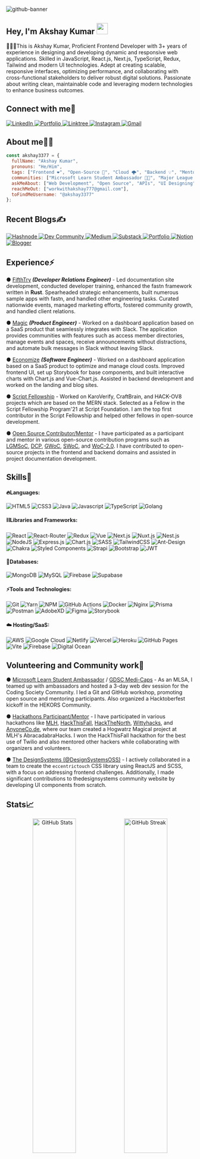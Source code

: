 <!-- Background Banner -->
![github-banner](https://akshay13.vercel.app/images/cover-image.jpeg)


<!-- Short Introduction -->
<h2 align="left">Hey, I'm Akshay Kumar <img src="https://raw.githubusercontent.com/aemmadi/aemmadi/master/wave.gif" width="30"/></h2>

<p>👨🏻‍💻This is Akshay Kumar, Proficient Frontend Developer with 3+ years of experience in designing and developing dynamic and responsive web
applications. Skilled in JavaScript, React.js, Next.js, TypeScript, Redux, Tailwind and modern UI technologies. Adept at
creating scalable, responsive interfaces, optimizing performance, and collaborating with cross-functional stakeholders to
deliver robust digital solutions. Passionate about writing clean, maintainable code and leveraging modern technologies to
enhance business outcomes.</p>



<!-- Socials Links -->
<h2 align="left">Connect with me🤝</h2>
<div align="left">
  <a href="https://linkedin.com/in/akshay1313/" target="_blank">
    <img alt="LinkedIn" src="https://img.shields.io/badge/linkedin-%230077B5.svg?style=for-the-badge&logo=linkedin&logoColor=white"/>
  </a>
  <a href="https://akshay13.vercel.app" target="_blank">
    <img alt="Portfolio" src="https://img.shields.io/badge/Portfolio-%23000000.svg?style=for-the-badge&logo=firefox&logoColor=#FF7139"/>
  </a>
  <a href="https://linktr.ee/ayushsoni1010" target="_blank">
    <img alt="Linktree" src="https://img.shields.io/badge/linktree-1de9b6?style=for-the-badge&logo=linktree&logoColor=white"/>
  </a>
  <a href="https://instagram.com/akshayy13_" target="_blank">
    <img alt="Instagram" src="https://img.shields.io/badge/Instagram-%23E4405F.svg?style=for-the-badge&logo=Instagram&logoColor=white"/>
  </a>
  <a href="mailto:workwithakshay777@gmail.com" target="_blank">
    <img alt="Gmail" src="https://img.shields.io/badge/Gmail-D14836?style=for-the-badge&logo=gmail&logoColor=white"/>
  </a>
</div>

<!-- About Me -->
<h2 align="left">About me👨‍💻</h2>

```JavaScript
const akshay3377 = {
  fullName: "Akshay Kumar",
  pronouns: "He/Him",
  tags: ["Frontend ❤️", "Open-Source 🚀", "Cloud 🌩️", "Backend 💡", "Mentoring 🙌", "Communities 🎯"],
  communities: ["Microsoft Learn Student Ambassador 👨‍🎓", "Major League Hacking 🚀", "HEKORS Community 💜"],
  askMeAbout: ["Web Development", "Open Source", "APIs", "UI Designing"],
  reachMeOut: ["workwithakshay777@gmail.com"],
  toFindMeUsername: "@akshay3377"
};
```

<!-- Blogs Links -->
<h2 align="left">Recent Blogs✍️</h2>
<div align="left">
  <a href="https://hashnode.com/@ayushsoni1010" target="_blank">
    <img alt="Hashnode" src="https://img.shields.io/badge/Hashnode-2962FF?style=for-the-badge&logo=hashnode&logoColor=white"/>
  </a>
  <a href="https://dev.to/ayushsoni1010" target="_blank">
    <img alt="Dev Community" src="https://img.shields.io/badge/dev.to-0A0A0A?style=for-the-badge&logo=dev.to&logoColor=white"/>
  </a>
  <a href="https://medium.com/@ayushsoni1010" target="_blank">
    <img alt="Medium" src="https://img.shields.io/badge/Medium-12100E?style=for-the-badge&logo=medium&logoColor=white)"/>
  </a>
  <a href="https://ayushsoni1010.substack.com/" target="_blank">
    <img alt="Substack" src="https://img.shields.io/badge/Substack-%23006f5c.svg?style=for-the-badge&logo=substack&logoColor=FF6719"/>
  </a>	
  <a href="https://ayushsoni1010.com/blogs" target="_blank">
    <img alt="Portfolio" src="https://img.shields.io/badge/Portfolio-%23000000.svg?style=for-the-badge&logo=firefox&logoColor=#FF7139"/>
  </a>
  <a href="https://www.notion.so/ayushsoni1010/Ayush-Soni-9c6e41ece1994828b3a342318e687447" target="_blank">
    <img alt="Notion" src="https://img.shields.io/badge/Notion-%23000000.svg?style=for-the-badge&logo=notion&logoColor=white"/>
  </a>
  <a href="https://ayushsoni1010.blogspot.com/" target="_blank">
    <img alt="Blogger" src="https://img.shields.io/badge/Blogger-FF5722?style=for-the-badge&logo=blogger&logoColor=white"/>
  </a>
</div>


<!-- Experience -->
<h2 align="left">Experience⚡</h2>
<!-- Experience Items -->
<p>
  ● <a href="https://fastn.com">FifthTry</a><i><b> (Developer Relations Engineer)</b></i> -
  Led documentation site development, conducted developer training, enhanced the fastn framework written in <b>Rust</b>. Spearheaded strategic enhancements, built numerous sample apps with fastn, and handled other engineering tasks. Curated nationwide events, managed marketing efforts, fostered community growth, and handled client relations</a>.
</p>
<!--  -->

<!-- Experience Items -->
<p>
  ●
  <a href="https://magic.app/">Magic</a>
  <i><b> (Product Engineer)</b></i> -
  Worked on a dashboard application based on a SaaS product that seamlessly integrates with Slack. The application provides communities with features such as access member directories, manage events and spaces, receive announcements without distractions, and automate bulk messages in Slack without leaving Slack.
</p>
<!-- -->

<!-- Experience Items -->
<p>
  ● <a href="https://www.economize.cloud/">Economize</a>
  <i><b> (Software Engineer)</b></i> - 
  Worked on a dashboard application based on a SaaS product to optimize and manage cloud costs. Improved frontend UI, set up Storybook for base components, and built interactive charts with Chart.js and Vue-Chart.js. Assisted in backend development and worked on the landing and blog sites.
</p>
<!-- -->

<!-- Experience Items -->
<p>
  ● <a href="https://getsocialnow.co/">Script Fellowship</a> - Worked on KaroVerify, CraftBrain, and HACK-OV8 projects which are based on the MERN stack. Selected as a Fellow in the Script Fellowship Program'21 at Script Foundation. I am the top first contributor in the Script Fellowship and helped other fellows in open-source development.
</p>
<!--  -->

<!-- Experience Items -->
<p>
  ● <a href="/">Open Source Contributor/Mentor</a> - I have participated as a participant and mentor in various open-source contribution programs such as <a href="https://letsgrowmore.in/soc/">LGMSoC</a>, <a href="https://www.devincept.com/">DCP</a>, <a href="https://gwoc.girlscript.tech/">GWoC</a>, <a href="https://swoc.scriptindia.org/">SWoC</a>, and <a href="https://gdsc-woc.tech/">WoC-2.0</a>. I have contributed to open-source projects in the frontend and backend domains and assisted in project documentation development.
</p>


<!-- Skills Section -->
<h2 align="left">Skills🚀</h2>

<!-- Languages -->
#### 🔥Languages:
<div>
  <img alt="HTML5" src="https://img.shields.io/badge/html5-%23E34F26.svg?style=for-the-badge&logo=html5&logoColor=white" />
  <img alt="CSS3" src="https://img.shields.io/badge/css3-%231572B6.svg?style=for-the-badge&logo=css3&logoColor=white" />	
  <img alt="Java" src="https://img.shields.io/badge/java-%23ED8B00.svg?style=for-the-badge&logo=java&logoColor=white"/>
  <img alt="Javascript" src="https://img.shields.io/badge/javascript-%23323330.svg?style=for-the-badge&logo=javascript&logoColor=%23F7DF1E"/>	
  <img alt="TypeScript" src="https://img.shields.io/badge/typescript-%23007ACC.svg?style=for-the-badge&logo=typescript&logoColor=white"/>
  <img alt="Golang" src="https://img.shields.io/badge/go-%2300ADD8.svg?style=for-the-badge&logo=go&logoColor=white" />	
</div>

<!-- Libraries and Frameworks -->
#### ⛓️Libraries and Frameworks:
<div>
  <img alt="React" src="https://img.shields.io/badge/react-%2320232a.svg?style=for-the-badge&logo=react&logoColor=%2361DAFB"/>
  <img alt="React-Router" src="https://img.shields.io/badge/React_Router-CA4245?style=for-the-badge&logo=react-router&logoColor=white"/>
  <img alt="Redux" src="https://img.shields.io/badge/redux-%23593d88.svg?style=for-the-badge&logo=redux&logoColor=white"/>	
  <img alt="Vue" src="https://img.shields.io/badge/vuejs-%2335495e.svg?style=for-the-badge&logo=vuedotjs&logoColor=%234FC08D"/>	
  <img alt="Next.js" src="https://img.shields.io/badge/Next-black?style=for-the-badge&logo=next.js&logoColor=white"/>
  <img alt="Nuxt.js" src="https://img.shields.io/badge/Nuxt-002E3B?style=for-the-badge&logo=nuxtdotjs&logoColor=#00DC82"/>	
  <img alt="Nest.js" src="https://img.shields.io/badge/nestjs-%23E0234E.svg?style=for-the-badge&logo=nestjs&logoColor=white"/>
  <img alt="NodeJS" src="https://img.shields.io/badge/node.js-6DA55F?style=for-the-badge&logo=node.js&logoColor=white"/>
  <img alt="Express.js" src="https://img.shields.io/badge/express.js-%23404d59.svg?style=for-the-badge&logo=express&logoColor=%2361DAFB"/>
  <img alt="Chart.js" src="https://img.shields.io/badge/chart.js-F5788D.svg?style=for-the-badge&logo=chart.js&logoColor=white"/>
  <img alt="SASS" src="https://img.shields.io/badge/SASS-hotpink.svg?style=for-the-badge&logo=SASS&logoColor=white"/>
  <img alt="TailwindCSS" src="https://img.shields.io/badge/tailwindcss-%2338B2AC.svg?style=for-the-badge&logo=tailwind-css&logoColor=white"/>
  <img alt="Ant-Design" src="https://img.shields.io/badge/-AntDesign-%230170FE?style=for-the-badge&logo=ant-design&logoColor=white"/>
  <img alt="Chakra" src="https://img.shields.io/badge/chakra-%234ED1C5.svg?style=for-the-badge&logo=chakraui&logoColor=white"/>
  <img alt="Styled Components" src="https://img.shields.io/badge/styled--components-DB7093?style=for-the-badge&logo=styled-components&logoColor=white"/>
  <img alt="Strapi" src="https://img.shields.io/badge/strapi-%232E7EEA.svg?style=for-the-badge&logo=strapi&logoColor=white"/>
  <img alt="Bootstrap" src="https://img.shields.io/badge/bootstrap-%238511FA.svg?style=for-the-badge&logo=bootstrap&logoColor=white"/>
  <img alt="JWT" src="https://img.shields.io/badge/JWT-black?style=for-the-badge&logo=JSON%20web%20tokens"/>
</div>

<!-- Databases -->
#### 🧵Databases:
<div>
  <img alt="MongoDB" src="https://img.shields.io/badge/MongoDB-%234ea94b.svg?style=for-the-badge&logo=mongodb&logoColor=white"/>
  <img alt="MySQL" src="https://img.shields.io/badge/mysql-%2300f.svg?style=for-the-badge&logo=mysql&logoColor=white"/>
  <img alt="Firebase" src="https://img.shields.io/badge/Firebase-039BE5?style=for-the-badge&logo=Firebase&logoColor=white"/>
  <img alt="Supabase" src="https://img.shields.io/badge/Supabase-3ECF8E?style=for-the-badge&logo=supabase&logoColor=white"/>
</div>

<!-- Tools and Technologies -->
#### ⚡️Tools and Technologies:
<div>
  <img alt="Git" src="https://img.shields.io/badge/git-%23F05033.svg?style=for-the-badge&logo=git&logoColor=white"/>
  <img alt="Yarn" src="https://img.shields.io/badge/Yarn-2C8EBB?style=for-the-badge&logo=yarn&logoColor=white"/>	
  <img alt="NPM" src="https://img.shields.io/badge/NPM-%23000000.svg?style=for-the-badge&logo=npm&logoColor=white"/>
  <img alt="GitHub Actions" src="https://img.shields.io/badge/githubactions-%232671E5.svg?style=for-the-badge&logo=githubactions&logoColor=white"/>
  <img alt="Docker" src="https://img.shields.io/badge/docker-%230db7ed.svg?style=for-the-badge&logo=docker&logoColor=white"/>
  <img alt="Nginx" src="https://img.shields.io/badge/nginx-%23009639.svg?style=for-the-badge&logo=nginx&logoColor=white"/>
  <img alt="Prisma" src="https://img.shields.io/badge/Prisma-3982CE?style=for-the-badge&logo=Prisma&logoColor=white"/>	
  <img alt="Postman" src="https://img.shields.io/badge/Postman-FF6C37?style=for-the-badge&logo=postman&logoColor=white"/>
  <img alt="AdobeXD" src="https://img.shields.io/badge/Adobe%20XD-470137?style=for-the-badge&logo=Adobe%20XD&logoColor=#FF61F6"/>
  <img alt="Figma" src="https://img.shields.io/badge/figma-%23F24E1E.svg?style=for-the-badge&logo=figma&logoColor=white"/>
  <img alt="Storybook" src="https://img.shields.io/badge/-Storybook-FF4785?style=for-the-badge&logo=storybook&logoColor=white"/>	
</div>

<!-- Hosting/SaaS -->
#### ☁️ Hosting/SaaS:
<div>
  <img alt="AWS" src="https://img.shields.io/badge/AWS-%23FF9900.svg?style=for-the-badge&logo=amazon-aws&logoColor=white"/>
  <img alt="Google Cloud" src="https://img.shields.io/badge/GoogleCloud-%234285F4.svg?style=for-the-badge&logo=google-cloud&logoColor=white"/>	
  <img alt="Netlify" src="https://img.shields.io/badge/netlify-%23000000.svg?style=for-the-badge&logo=netlify&logoColor=#00C7B7"/>
  <img alt="Vercel" src="https://img.shields.io/badge/vercel-%23000000.svg?style=for-the-badge&logo=vercel&logoColor=white"/>
  <img alt="Heroku" src="https://img.shields.io/badge/heroku-%23430098.svg?style=for-the-badge&logo=heroku&logoColor=white"/>
  <img alt="GitHub Pages" src="https://img.shields.io/badge/github%20pages-121013?style=for-the-badge&logo=github&logoColor=white"/>
  <img alt="Vite" src="https://img.shields.io/badge/vite-%23646CFF.svg?style=for-the-badge&logo=vite&logoColor=white"/>
  <img alt="Firebase" src="https://img.shields.io/badge/firebase-%23039BE5.svg?style=for-the-badge&logo=firebase"/>
  <img alt="Digital Ocean" src="https://img.shields.io/badge/DigitalOcean-%230167ff.svg?style=for-the-badge&logo=digitalOcean&logoColor=white"/>
</div>


<!-- Volunteering Experience -->
<h2>Volunteering and Community work📣</h2>
<div>
  <p>● <a href="https://studentambassadors.microsoft.com/#">Microsoft Learn Student Ambassador</a> / <a href="/https://gdsc.community.dev/medi-caps-university-indore/">GDSC Medi-Caps</a> - As an MLSA, I teamed up with ambassadors and hosted a 3-day web dev session for the Coding Society Community. I led a Git and GitHub workshop, promoting open source and mentoring participants. Also organized a Hacktoberfest kickoff in the HEKORS Community.</p>
  
  <p>● <a href="/">Hackathons Participant/Mentor</a> - I have participated in various hackathons like <a href="https://mlh.io/">MLH</a>, <a href="https://hackthisfall.tech/">HackThisFall</a>, <a href="https://hackthenorth.com/">HackTheNorth</a>, <a href="https://wittyhacks.in/">Wittyhacks</a>, and <a href="https://hackacode.anyonecanco.de/">AnyoneCo.de</a>, where our team created a Hogwatrz Magical project at MLH's AbracadabraHacks. I won the HackThisFall hackathon for the best use of Twilio and also mentored other hackers while collaborating with organizers and volunteers.</p>
  
  <p>● <a href="http://thedesignsystems.com/">The DesignSystems (@DesignSystemsOSS)</a> - I actively collaborated in a team to create the <code>eccentrictouch</code> CSS library using ReactJS and SCSS, with a focus on addressing frontend challenges. Additionally, I made significant contributions to thedesignsystems community website by developing UI components from scratch.</p>
</div>


<!-- GitHub Stats -->
<div>
  <h2>Stats📈</h2>

  <p align="center">
    <img width="48%" src="https://github-readme-stats.vercel.app/api?username=ayushsoni1010&show_icons=true&theme=tokyonight" alt="GitHub Stats" />
    <img width="48%" src="https://github-readme-streak-stats.herokuapp.com/?user=ayushsoni1010&theme=tokyonight" alt="GitHub Streak" />
  </p>
</div>

<!-- END -->
